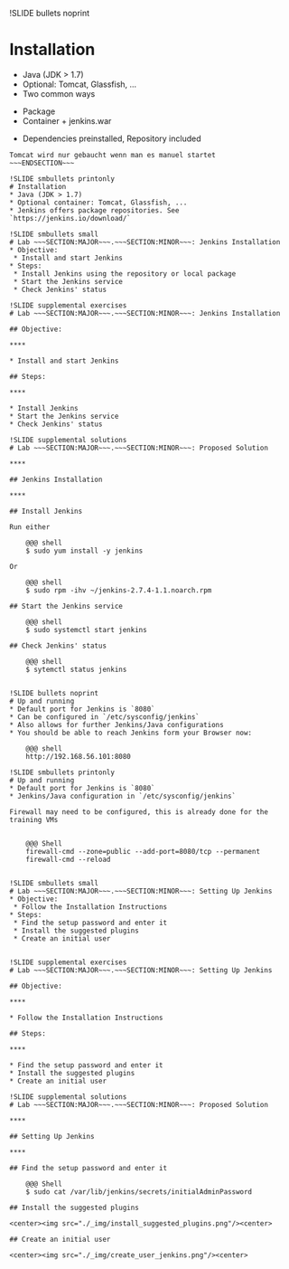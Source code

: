 !SLIDE bullets noprint
# Installation
* Java (JDK > 1.7)
* Optional: Tomcat, Glassfish, ...
* Two common ways
 - Package
 - Container + jenkins.war
* Dependencies preinstalled, Repository included

~~~SECTION:notes~~~
Tomcat wird nur gebaucht wenn man es manuel startet
~~~ENDSECTION~~~

!SLIDE smbullets printonly
# Installation
* Java (JDK > 1.7)
* Optional container: Tomcat, Glassfish, ...
* Jenkins offers package repositories. See `https://jenkins.io/download/`

!SLIDE smbullets small
# Lab ~~~SECTION:MAJOR~~~.~~~SECTION:MINOR~~~: Jenkins Installation
* Objective:
 * Install and start Jenkins
* Steps:
 * Install Jenkins using the repository or local package
 * Start the Jenkins service
 * Check Jenkins' status

!SLIDE supplemental exercises
# Lab ~~~SECTION:MAJOR~~~.~~~SECTION:MINOR~~~: Jenkins Installation

## Objective:

****

* Install and start Jenkins

## Steps:

****

* Install Jenkins
* Start the Jenkins service
* Check Jenkins' status

!SLIDE supplemental solutions
# Lab ~~~SECTION:MAJOR~~~.~~~SECTION:MINOR~~~: Proposed Solution

****

## Jenkins Installation

****

## Install Jenkins

Run either

    @@@ shell
    $ sudo yum install -y jenkins

Or 

    @@@ shell
    $ sudo rpm -ihv ~/jenkins-2.7.4-1.1.noarch.rpm

## Start the Jenkins service

    @@@ shell
    $ sudo systemctl start jenkins

## Check Jenkins' status

    @@@ shell
    $ sytemctl status jenkins


!SLIDE bullets noprint
# Up and running
* Default port for Jenkins is `8080`
* Can be configured in `/etc/sysconfig/jenkins`
* Also allows for further Jenkins/Java configurations
* You should be able to reach Jenkins form your Browser now:

    @@@ shell
    http://192.168.56.101:8080

!SLIDE smbullets printonly
# Up and running
* Default port for Jenkins is `8080`
* Jenkins/Java configuration in `/etc/sysconfig/jenkins`

Firewall may need to be configured, this is already done for the training VMs


    @@@ Shell
	firewall-cmd --zone=public --add-port=8080/tcp --permanent
	firewall-cmd --reload


!SLIDE smbullets small
# Lab ~~~SECTION:MAJOR~~~.~~~SECTION:MINOR~~~: Setting Up Jenkins
* Objective:
 * Follow the Installation Instructions
* Steps:
 * Find the setup password and enter it
 * Install the suggested plugins
 * Create an initial user


!SLIDE supplemental exercises
# Lab ~~~SECTION:MAJOR~~~.~~~SECTION:MINOR~~~: Setting Up Jenkins

## Objective:

****

* Follow the Installation Instructions

## Steps:

****

* Find the setup password and enter it
* Install the suggested plugins
* Create an initial user

!SLIDE supplemental solutions
# Lab ~~~SECTION:MAJOR~~~.~~~SECTION:MINOR~~~: Proposed Solution

****

## Setting Up Jenkins

****

## Find the setup password and enter it

    @@@ Shell
    $ sudo cat /var/lib/jenkins/secrets/initialAdminPassword

## Install the suggested plugins

<center><img src="./_img/install_suggested_plugins.png"/><center>

## Create an initial user

<center><img src="./_img/create_user_jenkins.png"/><center>
